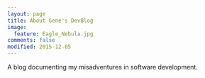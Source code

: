 ```yaml
---
layout: page
title: About Gene's DevBlog
image:
  feature: Eagle_Nebula.jpg
comments: false
modified: 2015-12-05
---
```


A blog documenting my misadventures in software development.
